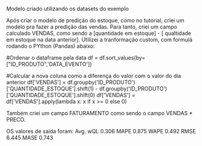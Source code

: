 Modelo criado utilizando os datasets do exemplo

Após criar o modelo de predição do estoque, como no tutorial, criei um modelo pra fazer a predição das vendas.
Para tanto, criei um campo calculado VENDAS, como sendo a [quantidade em estoque] - [ qualtidade em estoque na data anterior]. Utilizei a tranformação custom, com formulá rodando o PYthon (Pandas) abaixo:

#Ordenar o dataframe pela data
df = df.sort_values(by=["ID_PRODUTO",'DATA_EVENTO'])

#Calcular a nova coluna como a diferença do valor com o valor do dia anterior
df['VENDAS'] = df.groupby('ID_PRODUTO')['QUANTIDADE_ESTOQUE'].shift(1) - df.groupby('ID_PRODUTO')['QUANTIDADE_ESTOQUE'].shift(0)
df['VENDAS'] = df['VENDAS'].apply(lambda x: x if x >= 0 else 0)


Também criei um campo FATURAMENTO como sendo o campo VENDAS * PRECO.


OS valores de saída foram:
Avg. wQL 0.306
MAPE 0.875
WAPE 0.492
RMSE 6.445
MASE 0.743


